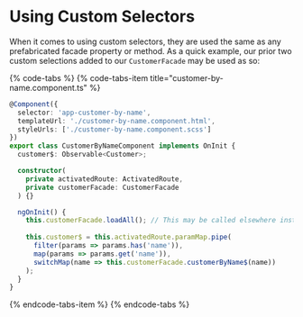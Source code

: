 # Using Custom Selectors

When it comes to using custom selectors, they are used the same as any prefabricated facade property or method. As a quick example, our prior two custom selections added to our `CustomerFacade` may be used as so:

{% code-tabs %}
{% code-tabs-item title="customer-by-name.component.ts" %}
```typescript
@Component({
  selector: 'app-customer-by-name',
  templateUrl: './customer-by-name.component.html',
  styleUrls: ['./customer-by-name.component.scss']
})
export class CustomerByNameComponent implements OnInit {
  customer$: Observable<Customer>;

  constructor(
    private activatedRoute: ActivatedRoute, 
    private customerFacade: CustomerFacade
  ) {}

  ngOnInit() {
    this.customerFacade.loadAll(); // This may be called elsewhere instead of here
  
    this.customer$ = this.activatedRoute.paramMap.pipe(
      filter(params => params.has('name')),
      map(params => params.get('name')),
      switchMap(name => this.customerFacade.customerByName$(name))
    );
  }
}
```
{% endcode-tabs-item %}
{% endcode-tabs %}

